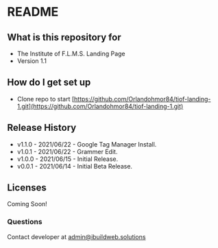 # README #

## What is this repository for ##

* The Institute of F.L.M.S. Landing Page
* Version 1.1

## How do I get set up ##

* Clone repo to start [https://github.com/Orlandohmor84/tiof-landing-1.git](https://github.com/Orlandohmor84/tiof-landing-1.git)

## Release History ##

* v1.1.0 - 2021/06/22 - Google Tag Manager Install.
* v1.0.1 - 2021/06/22 - Grammer Edit.
* v1.0.0 - 2021/06/15 - Initial Release.
* v0.0.1 - 2021/06/14 - Initial Beta Release.

## Licenses ##

Coming Soon!

### Questions ###

Contact developer at admin@ibuildweb.solutions